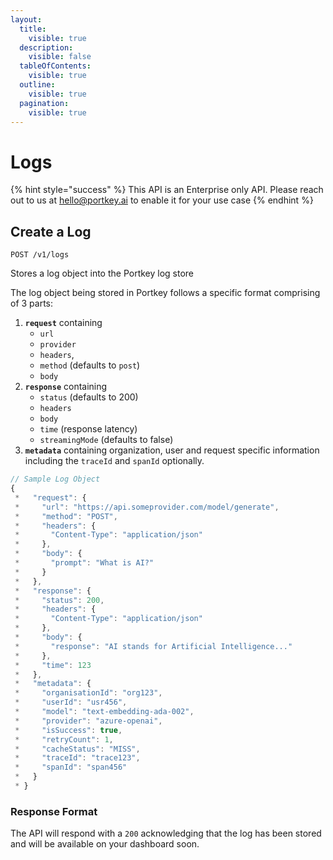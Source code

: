 ```yaml
---
layout:
  title:
    visible: true
  description:
    visible: false
  tableOfContents:
    visible: true
  outline:
    visible: true
  pagination:
    visible: true
---
```


# Logs

{% hint style="success" %}
This API is an Enterprise only API. Please reach out to us at hello@portkey.ai to enable it for your use case
{% endhint %}

## Create a Log

`POST /v1/logs`

Stores a log object into the Portkey log store

The log object being stored in Portkey follows a specific format comprising of 3 parts:

1. **`request`** containing
    - `url`
    - `provider`
    - `headers`,
    - `method` (defaults to `post`)
    - `body`
2. **`response`** containing 
    - `status` (defaults to 200)
    - `headers`
    - `body`
    - `time` (response latency)
    -  `streamingMode` (defaults to false)
3. **`metadata`** containing organization, user and request specific information including the `traceId` and `spanId` optionally.

```javascript
// Sample Log Object
{
 *   "request": {
 *     "url": "https://api.someprovider.com/model/generate",
 *     "method": "POST",
 *     "headers": {
 *       "Content-Type": "application/json"
 *     },
 *     "body": {
 *       "prompt": "What is AI?"
 *     }
 *   },
 *   "response": {
 *     "status": 200,
 *     "headers": {
 *       "Content-Type": "application/json"
 *     },
 *     "body": {
 *       "response": "AI stands for Artificial Intelligence..."
 *     },
 *     "time": 123
 *   },
 *   "metadata": {
 *     "organisationId": "org123",
 *     "userId": "usr456",
 *     "model": "text-embedding-ada-002",
 *     "provider": "azure-openai",
 *     "isSuccess": true,
 *     "retryCount": 1,
 *     "cacheStatus": "MISS",
 *     "traceId": "trace123",
 *     "spanId": "span456"
 *   }
 * }
```

### Response Format

The API will respond with a `200` acknowledging that the log has been stored and will be available on your dashboard soon.
